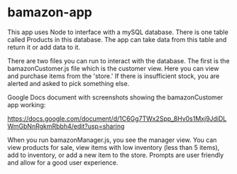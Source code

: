 # bamazon-app

This app uses Node to interface with a mySQL database. There is one table called Products in this database. The app can take data from this table and return it or add data to it.

There are two files you can run to interact with the database. The first is the bamazonCustomer.js file which is the customer view. Here you can view and purchase items from the 'store.' If there is insufficient stock, you are alerted and asked to pick something else.

Google Docs document with screenshots showing the bamazonCustomer app working:

https://docs.google.com/document/d/1C6Gg7TWx2Spp_8Hv0s1Mxj9JdiDLWmGbNnRgkmRbbh4/edit?usp=sharing



When you run bamazonManager.js, you see the manager view. You can view products for sale, view items with low inventory (less than 5 items), add to inventory, or add a new item to the store. Prompts are user friendly and allow for a good user experience.

